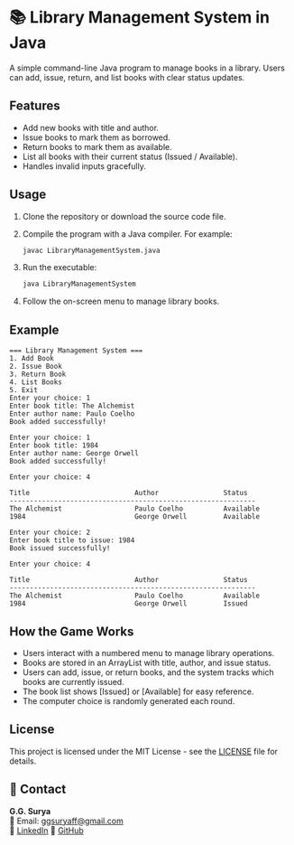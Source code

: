 # 📚 Library Management System in Java

A simple command-line Java program to manage books in a library. Users can add, issue, return, and list books with clear status updates.

## Features

- Add new books with title and author.
- Issue books to mark them as borrowed.
- Return books to mark them as available.
- List all books with their current status (Issued / Available).
- Handles invalid inputs gracefully.
  
## Usage

1. Clone the repository or download the source code file.

2. Compile the program with a Java compiler. For example:
   ```bash
   javac LibraryManagementSystem.java
3. Run the executable:
   ```bash
   java LibraryManagementSystem
4. Follow the on-screen menu to manage library books.

## Example

```
=== Library Management System ===
1. Add Book
2. Issue Book
3. Return Book
4. List Books
5. Exit
Enter your choice: 1
Enter book title: The Alchemist
Enter author name: Paulo Coelho
Book added successfully!

Enter your choice: 1
Enter book title: 1984
Enter author name: George Orwell
Book added successfully!

Enter your choice: 4

Title                          Author                Status
-------------------------------------------------------------
The Alchemist                  Paulo Coelho          Available
1984                           George Orwell         Available

Enter your choice: 2
Enter book title to issue: 1984
Book issued successfully!

Enter your choice: 4

Title                          Author                Status
-------------------------------------------------------------
The Alchemist                  Paulo Coelho          Available
1984                           George Orwell         Issued
```

## How the Game Works

- Users interact with a numbered menu to manage library operations.
- Books are stored in an ArrayList with title, author, and issue status.
- Users can add, issue, or return books, and the system tracks which books are currently issued.
- The book list shows [Issued] or [Available] for easy reference.
- The computer choice is randomly generated each round.
   
## License

This project is licensed under the MIT License - see the [LICENSE](https://github.com/ggsurya/Java-Projects/blob/main/LICENSE) file for details.

## 📩 Contact

**G.G. Surya**  
📧 Email: ggsuryaff@gmail.com  
🔗 [LinkedIn](https://www.linkedin.com/in/g-g-surya-5aa9312b4)
🔗 [GitHub](https://github.com/ggsurya)
